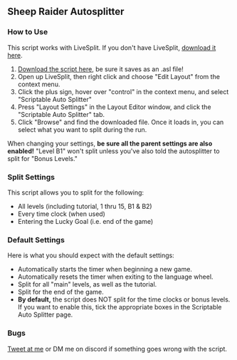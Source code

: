 ## Sheep Raider Autosplitter

### How to Use
This script works with LiveSplit. If you don't have LiveSplit, [download it here](https://livesplit.org).

1. [Download the script here](https://github.com/KZFREW/KZ.Autosplitters/blob/master/Releases/Sheep%20Raider/LiveSplit.SheepRaider.asl), be sure it saves as an .asl file!
2. Open up LiveSplit, then right click and choose "Edit Layout" from the context menu.
3. Click the plus sign, hover over "control" in the context menu, and select "Scriptable Auto Splitter"
4. Press "Layout Settings" in the Layout Editor window, and click the "Scriptable Auto Splitter" tab.
5. Click "Browse" and find the downloaded file. Once it loads in, you can select what you want to split during the run.

When changing your settings, **be sure all the parent settings are also enabled!** "Level B1" won't split unless you've also told the autosplitter to split for "Bonus Levels."

### Split Settings
This script allows you to split for the following:

- All levels (including tutorial, 1 thru 15, B1 & B2)
- Every time clock (when used)
- Entering the Lucky Goal (i.e. end of the game)

### Default Settings
Here is what you should expect with the default settings:
- Automatically starts the timer when beginning a new game.
- Automatically resets the timer when exiting to the language wheel.
- Split for all "main" levels, as well as the tutorial.
- Split for the end of the game.
- **By default,** the script does NOT split for the time clocks or bonus levels. If you want to enable this, tick the appropriate boxes in the Scriptable Auto Splitter page.

### Bugs
[Tweet at me](https://twitter.com/kz_frew) or DM me on discord if something goes wrong with the script.
